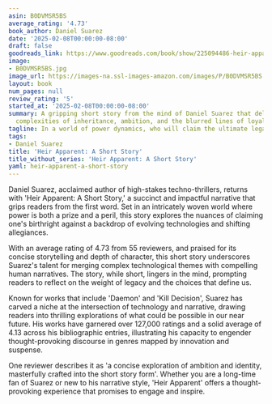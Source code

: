 ```yaml
---
asin: B0DVMSR5BS
average_rating: '4.73'
book_author: Daniel Suarez
date: '2025-02-08T00:00:00-08:00'
draft: false
goodreads_link: https://www.goodreads.com/book/show/225094486-heir-apparent
image:
- B0DVMSR5BS.jpg
image_url: https://images-na.ssl-images-amazon.com/images/P/B0DVMSR5BS.01._SCLZZZZZZZ.jpg
layout: book
num_pages: null
review_rating: '5'
started_at: '2025-02-08T00:00:00-08:00'
summary: A gripping short story from the mind of Daniel Suarez that delves into the
  complexities of inheritance, ambition, and the blurred lines of loyalty and betrayal.
tagline: In a world of power dynamics, who will claim the ultimate legacy?
tags:
- Daniel Suarez
title: 'Heir Apparent: A Short Story'
title_without_series: 'Heir Apparent: A Short Story'
yaml: heir-apparent-a-short-story
---
```


Daniel Suarez, acclaimed author of high-stakes techno-thrillers, returns with 'Heir Apparent: A Short Story,' a succinct and impactful narrative that grips readers from the first word. Set in an intricately woven world where power is both a prize and a peril, this story explores the nuances of claiming one's birthright against a backdrop of evolving technologies and shifting allegiances.

With an average rating of 4.73 from 55 reviewers, and praised for its concise storytelling and depth of character, this short story underscores Suarez's talent for merging complex technological themes with compelling human narratives. The story, while short, lingers in the mind, prompting readers to reflect on the weight of legacy and the choices that define us.

Known for works that include 'Daemon' and 'Kill Decision', Suarez has carved a niche at the intersection of technology and narrative, drawing readers into thrilling explorations of what could be possible in our near future. His works have garnered over 127,000 ratings and a solid average of 4.13 across his bibliographic entries, illustrating his capacity to engender thought-provoking discourse in genres mapped by innovation and suspense.

One reviewer describes it as 'a concise exploration of ambition and identity, masterfully crafted into the short story form'. Whether you are a long-time fan of Suarez or new to his narrative style, 'Heir Apparent' offers a thought-provoking experience that promises to engage and inspire.